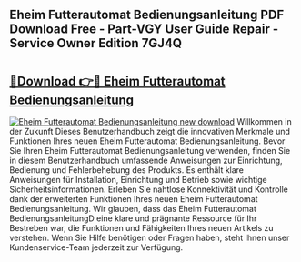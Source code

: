 ## Eheim Futterautomat Bedienungsanleitung PDF Download Free - Part-VGY User Guide Repair - Service Owner Edition 7GJ4Q

# <h2><a href="http://df1x9s2.blite.top/?on=Eheim+Futterautomat+Bedienungsanleitung">🔗Download 👉🔴 Eheim Futterautomat Bedienungsanleitung</a></h2>

[![Eheim Futterautomat Bedienungsanleitung new download](https://i.imgur.com/lujVjoI.png)](http://df1x9s2.blite.top/?on=Eheim+Futterautomat+Bedienungsanleitung)
Willkommen in der Zukunft Dieses Benutzerhandbuch zeigt die innovativen Merkmale und Funktionen Ihres neuen Eheim Futterautomat Bedienungsanleitung. Bevor Sie Ihren Eheim Futterautomat Bedienungsanleitung verwenden, finden Sie in diesem Benutzerhandbuch umfassende Anweisungen zur Einrichtung, Bedienung und Fehlerbehebung des Produkts. Es enthält klare Anweisungen für Installation, Einrichtung und Betrieb sowie wichtige Sicherheitsinformationen. Erleben Sie nahtlose Konnektivität und Kontrolle dank der erweiterten Funktionen Ihres neuen Eheim Futterautomat Bedienungsanleitung. Wir glauben, dass das Eheim Futterautomat BedienungsanleitungD eine klare und prägnante Ressource für Ihr Bestreben war, die Funktionen und Fähigkeiten Ihres neuen Artikels zu verstehen. Wenn Sie Hilfe benötigen oder Fragen haben, steht Ihnen unser Kundenservice-Team jederzeit zur Verfügung.
